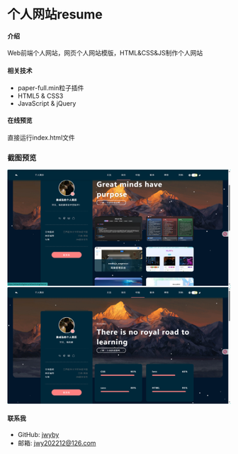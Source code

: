 # 个人网站resume

#### 介绍
Web前端个人网站，网页个人网站模版，HTML&CSS&JS制作个人网站

#### 相关技术
- paper-full.min粒子插件
- HTML5 & CSS3
- JavaScript & jQuery

#### 在线预览
直接运行index.html文件

### 截图预览

![截图1](img/截图1.png)
![截图2](img/截图2.png)

#### 联系我
- GitHub: [jwyby](https://github.com/jwyby)
- 邮箱: jwy202212@126.com
